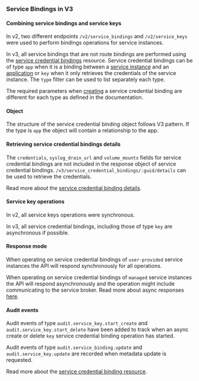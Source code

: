 ### Service Bindings in V3

#### Combining service bindings and service keys

In v2, two different endpoints `/v2/service_bindings` and `/v2/service_keys`
were used to perform bindings operations for service instances.

In v3, all service bindings that are not route bindings are performed using the [service credential bindings](#service-credential-binding) resource.
Service credential bindings can be of type `app` when it is a binding between a [service instance](#service-instances) and an [application](#apps)
or `key` when it only retrieves the credentials of the service instance. 
The `type` filter can be used to list separately each type.

The required parameters when [creating](#create-a-service-credential-binding) 
a service credential binding are different for each type as defined in the documentation. 

#### Object

The structure of the service credential binding object follows V3 pattern.
If the type is `app` the object will contain a relationship to the app.

#### Retrieving service credential bindings details

The `credentials`, `syslog_drain_url` and `volume_mounts` fields for service credential bindings are not included in the response object of service credential bindings.
`/v3/service_credential_bindings/:guid/details` can be used to retrieve the credentials. 

Read more about the [service credential binding details](#get-a-service-credential-binding-details).

#### Service key operations

In v2, all service keys operations were synchronous.

In v3, all service credential bindings, including those of type `key` are asynchronous if possible.

#### Response mode

When operating on service credential bindings of `user-provided` service instances the API will respond synchronously for all operations.

When operating on service credential bindings of `managed` service instances the API will respond asynchronously and the operation might include communicating to the service broker. Read more about async responses [here](#asynchronous-operations).

#### Audit events

Audit events of type `audit.service_key.start_create` and  `audit.service_key.start_delete` have been added to track when 
an async create or delete `key` service credential binding operation has started. 

Audit events of type `audit.service_binding.update` and `audit.service_key.update` are recorded when metadata update is requested. 

Read more about the [service credential binding resource](#service-credential-binding).
